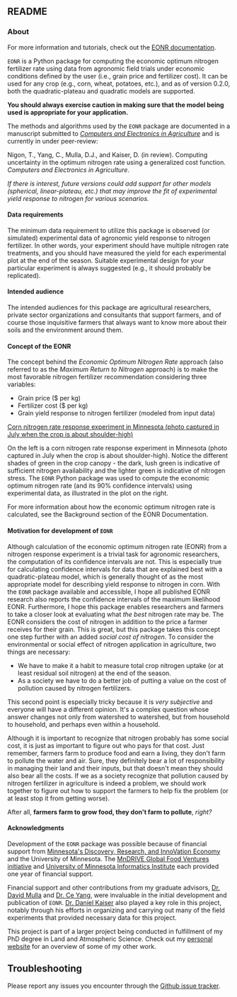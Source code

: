 ## README

### About
For more information and tutorials, check out the [EONR documentation](https://eonr.readthedocs.io/en/latest/).

``EONR`` is a Python package for computing the economic optimum nitrogen fertilizer rate using data from agronomic field trials under economic conditions defined by the user (i.e., grain price and fertilizer cost).
It can be used for any crop (e.g., corn, wheat, potatoes, etc.), and as of version 0.2.0, both the quadratic-plateau and quadratic models are supported.

**You should always exercise caution in making sure that the model being used is appropriate for your application.**

The methods and algorithms used by the ``EONR`` package are documented in a manuscript submitted to [*Computers and Electronics in Agriculture*](https://www.journals.elsevier.com/computers-and-electronics-in-agriculture) and is currently in under peer-review:

Nigon, T., Yang, C., Mulla, D.J., and Kaiser, D. (in review). Computing uncertainty in the optimum nitrogen rate using a generalized cost function. *Computers and Electronics in Agriculture*.


*If there is interest, future versions could add support for other models (spherical, linear-plateau, etc.) that may improve the fit of experimental yield response to nitrogen for various scenarios.*

#### Data requirements
The minimum data requirement to utilize this package is observed (or simulated) experimental data of agronomic yield response to nitrogen fertilizer.
In other words, your experiment should have multiple nitrogen rate treatments, and you should have measured the yield for each experimental plot at the end of the season.
Suitable experimental design for your particular experiment is always suggested (e.g., it should probably be replicated).

#### Intended audience
The intended audiences for this package are agricultural researchers, private sector organizations and consultants that support farmers, and of course those inquisitive farmers that always want to know more about their soils and the environment around them.

#### Concept of the EONR
The concept behind the *Economic Optimum Nitrogen Rate* approach (also referred to as the *Maximum Return to Nitrogen* approach) is to make the most favorable nitrogen fertilizer recommendation considering three variables:

* Grain price ($ per kg)
* Fertilizer cost ($ per kg)
* Grain yield response to nitrogen fertilizer (modeled from input data)

[Corn nitrogen rate response experiment in Minnesota (photo captured in July when the crop is about shoulder-high)](docs/_images/intro_diagram_grey.png)

On the left is a corn nitrogen rate response experiment in Minnesota (photo captured in July when the crop is about shoulder-high).
Notice the different shades of green in the crop canopy - the dark, lush green is indicative of sufficient nitrogen availability and the lighter green is indicative of nitrogen stress.
The ``EONR`` Python package was used to compute the economic optimum nitrogen rate (and its 90% confidence intervals) using experimental data, as illustrated in the plot on the right.

For more information about how the economic optimum nitrogen rate is calculated, see the Background section of the EONR Documentation.

#### Motivation for development of ``EONR``
Although calculation of the economic optimum nitrogen rate (EONR) from a nitrogen response experiment is a trivial task for agronomic researchers, the computation of its confidence intervals are not.
This is especially true for calculating confidence intervals for data that are explained best with a quadratic-plateau model, which is generally thought of as the most appropriate model for describing yield response to nitrogen in corn.
With the ``EONR`` package available and accessible, I hope all published EONR research also reports the confidence intervals of the maximum likelihood EONR.
Furthermore, I hope this package enables researchers and farmers to take a closer look at evaluating what *the best* nitrogen rate may be.
The EONR considers the cost of nitrogen in addition to the price a farmer receives for their grain. This is great, but this package takes this concept one step further with an added *social cost of nitrogen*.
To consider the environmental or social effect of nitrogen application in agriculture, two things are necessary:

* We have to make it a habit to measure total crop nitrogen uptake (or at least residual soil nitrogen) at the end of the season.
* As a society we have to do a better job of putting a value on the cost of pollution caused by nitrogen fertilizers.

This second point is especially tricky because it is *very subjective* and everyone will have a different opinion.
It's a complex question whose answer changes not only from watershed to watershed, but from household to household, and perhaps even within a household.

Although it is important to recognize that nitrogen probably has some social cost, it is just as important to figure out who pays for that cost. Just remember, farmers farm to produce food and earn a living, they don't farm to pollute the water and air.
Sure, they definitely bear a lot of responsibility in managing their land and their inputs, but that doesn't mean they should also bear all the costs.
If we as a society recognize that pollution caused by nitrogen fertilizer in agriculture is indeed a problem, we should work together to figure out how to support the farmers to help fix the problem (or at least stop it from getting worse).

After all, **farmers farm to grow food, they don't farm to pollute**, *right?*

#### Acknowledgments
Development of the `EONR` package was possible because of financial support from [Minnesota's Discovery, Research, and InnoVation Economy](https://mndrive.umn.edu) and the University of Minnesota. The [MnDRIVE Global Food Ventures initiative](https://mndrive.umn.edu/food) and [University of Minnesota Informatics Institute](https://research.umn.edu/units/umii) each provided one year of financial support.

Financial support and other contributions from my graduate advisors, [Dr. David Mulla](https://www.swac.umn.edu/directory/faculty/david-mulla) and [Dr. Ce Yang](https://bbe.umn.edu/directory/faculty/ceyang), were invaluable in the initial development and publication of `EONR`. [Dr. Daniel Kaiser](https://www.swac.umn.edu/directory/faculty/daniel-kaiser) also played a key role in this project, notably through his efforts in organizing and carrying out many of the field experiments that provided necessary data for this project.

This project is part of a larger project being conducted in fulfillment of my PhD degree in Land and Atmospheric Science. Check out my [personal website](https://tylernigon.me) for an overview of some of my other work.

## Troubleshooting
Please report any issues you encounter through the [Github issue tracker](https://github.com/tnigon/eonr).

